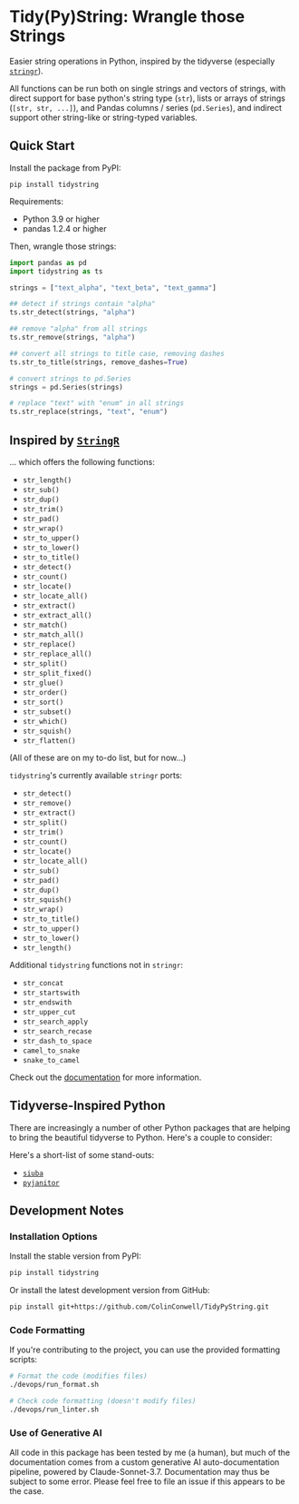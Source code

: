# Tidy(Py)String: Wrangle those Strings

Easier string operations in Python, inspired by the tidyverse (especially [`stringr`](https://stringr.tidyverse.org/reference/index.html)).

All functions can be run both on single strings and vectors of strings, with direct support for base python's string type (`str`), lists or arrays of strings (`[str, str, ...]`), and Pandas columns / series (`pd.Series`), and indirect support other string-like or string-typed variables.

## Quick Start

Install the package from PyPI:

```shell
pip install tidystring
```

Requirements:
- Python 3.9 or higher
- pandas 1.2.4 or higher

Then, wrangle those strings:

```python
import pandas as pd
import tidystring as ts

strings = ["text_alpha", "text_beta", "text_gamma"]

## detect if strings contain "alpha"
ts.str_detect(strings, "alpha")

## remove "alpha" from all strings
ts.str_remove(strings, "alpha")

## convert all strings to title case, removing dashes
ts.str_to_title(strings, remove_dashes=True)

# convert strings to pd.Series
strings = pd.Series(strings)

# replace "text" with "enum" in all strings
ts.str_replace(strings, "text", "enum")
```

## Inspired by [`StringR`](https://stringr.tidyverse.org/reference/index.html)

... which offers the following functions:

- `str_length()`
- `str_sub()`
- `str_dup()`
- `str_trim()`
- `str_pad()`
- `str_wrap()`
- `str_to_upper()`
- `str_to_lower()`
- `str_to_title()`
- `str_detect()`
- `str_count()`
- `str_locate()`
- `str_locate_all()`
- `str_extract()`
- `str_extract_all()`
- `str_match()`
- `str_match_all()`
- `str_replace()`
- `str_replace_all()`
- `str_split()`
- `str_split_fixed()`
- `str_glue()`
- `str_order()`
- `str_sort()`
- `str_subset()`
- `str_which()`
- `str_squish()`
- `str_flatten()`

(All of these are on my to-do list, but for now...)

`tidystring`'s currently available `stringr` ports:

- `str_detect()`
- `str_remove()`
- `str_extract()`
- `str_split()`
- `str_trim()`
- `str_count()`
- `str_locate()`
- `str_locate_all()`
- `str_sub()`
- `str_pad()`
- `str_dup()`
- `str_squish()`
- `str_wrap()`
- `str_to_title()`
- `str_to_upper()`
- `str_to_lower()`
- `str_length()`

Additional `tidystring` functions not in `stringr`:

- `str_concat`
- `str_startswith`
- `str_endswith`
- `str_upper_cut`
- `str_search_apply`
- `str_search_recase`
- `str_dash_to_space`
- `camel_to_snake`
- `snake_to_camel`


Check out the [documentation]() for more information.

## Tidyverse-Inspired Python

There are increasingly a number of other Python packages that are helping to bring the beautiful tidyverse to Python. Here's a couple to consider:

Here's a short-list of some stand-outs:

- [`siuba`](https://siuba.org/)
- [`pyjanitor`](https://pyjanitor-devs.github.io/pyjanitor/)

## Development Notes

### Installation Options

Install the stable version from PyPI:

```bash
pip install tidystring
```

Or install the latest development version from GitHub:

```bash
pip install git+https://github.com/ColinConwell/TidyPyString.git
```

### Code Formatting

If you're contributing to the project, you can use the provided formatting scripts:

```bash
# Format the code (modifies files)
./devops/run_format.sh

# Check code formatting (doesn't modify files)
./devops/run_linter.sh
```

### Use of Generative AI

All code in this package has been tested by me (a human), but much of the documentation comes from a custom generative AI auto-documentation pipeline, powered by Claude-Sonnet-3.7. Documentation may thus be subject to some error. Please feel free to file an issue if this appears to be the case.
